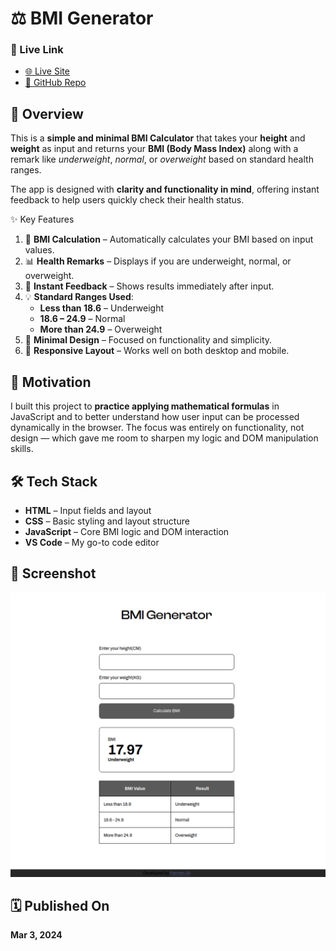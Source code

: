 # ⚖️ BMI Generator

### 🔗 Live Link

- [🌐 Live Site](https://bmi-calculator6349.netlify.app/)
- [📂 GitHub Repo](https://github.com/farmanali6349/BMI_Calculator)

## 📌 Overview

This is a **simple and minimal BMI Calculator** that takes your **height** and **weight** as input and returns your **BMI (Body Mass Index)** along with a remark like _underweight_, _normal_, or _overweight_ based on standard health ranges.

The app is designed with **clarity and functionality in mind**, offering instant feedback to help users quickly check their health status.

✨ Key Features

1. 🧮 **BMI Calculation** – Automatically calculates your BMI based on input values.
2. 📊 **Health Remarks** – Displays if you are underweight, normal, or overweight.
3. 💬 **Instant Feedback** – Shows results immediately after input.
4. 💡 **Standard Ranges Used**:
   - **Less than 18.6** – Underweight
   - **18.6 – 24.9** – Normal
   - **More than 24.9** – Overweight
5. 🎯 **Minimal Design** – Focused on functionality and simplicity.
6. 📱 **Responsive Layout** – Works well on both desktop and mobile.

## 💬 Motivation

I built this project to **practice applying mathematical formulas** in JavaScript and to better understand how user input can be processed dynamically in the browser. The focus was entirely on functionality, not design — which gave me room to sharpen my logic and DOM manipulation skills.

## 🛠️ Tech Stack

- **HTML** – Input fields and layout
- **CSS** – Basic styling and layout structure
- **JavaScript** – Core BMI logic and DOM interaction
- **VS Code** – My go-to code editor

## 📸 Screenshot

![BMI Generator](bmi_generator.png)

## 🗓️ Published On

**Mar 3, 2024**

